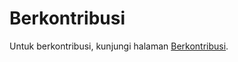 # Berkontribusi

Untuk berkontribusi, kunjungi halaman [Berkontribusi](https://taruma.github.io/hidrokit/berkontribusi).

